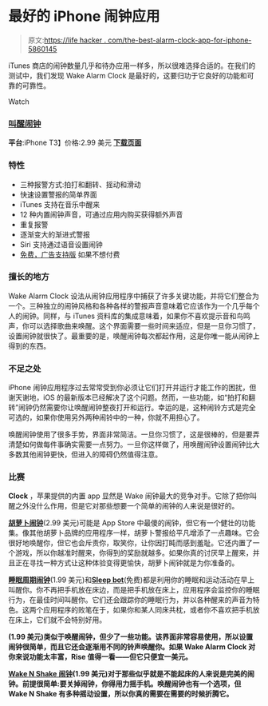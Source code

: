 # 最好的 iPhone 闹钟应用

> 原文:[https://life hacker . com/the-best-alarm-clock-app-for-iphone-5860145](https://lifehacker.com/the-best-alarm-clock-app-for-iphone-5860145)

iTunes 商店的闹钟数量几乎和待办应用一样多，所以很难选择合适的。在我们的测试中，我们发现 Wake Alarm Clock 是最好的，这要归功于它良好的功能和可靠的可靠性。

Watch

### [**叫醒闹钟**](https://itunes.apple.com/US/app/id616764635?mt=8)

**平台**:iPhone
T3】价格:2.99 美元
[**下载页面**](https://itunes.apple.com/US/app/id616764635?mt=8)

### **特性**

*   三种报警方式:拍打和翻转、摇动和滑动
*   快速设置警报的简单界面
*   iTunes 支持在音乐中醒来
*   12 种内置闹钟声音，可通过应用内购买获得额外声音
*   重复报警
*   逐渐变大的渐进式警报
*   Siri 支持通过语音设置闹钟
*   [免费，广告支持版](https://itunes.apple.com/us/app/wake-alarm-clock-free/id877616609?mt=8) 如果不想付费

### **擅长的地方**

Wake Alarm Clock 设法从闹钟应用程序中捕获了许多关键功能，并将它们整合为一个。三种独立的闹钟风格和各种各样的警报声音意味着它应该作为一个几乎每个人的闹钟。同样，与 iTunes 资料库的集成意味着，如果你不喜欢提示音和鸟鸣声，你可以选择歌曲来唤醒。这个界面需要一些时间来适应，但是一旦你习惯了，设置闹钟就很快了。最重要的是，唤醒闹钟每次都起作用，这是你唯一能从闹钟上得到的东西。

### **不足之处**

iPhone 闹钟应用程序过去常常受到你必须让它们打开并运行才能工作的困扰，但谢天谢地，iOS 的最新版本已经解决了这个问题。然而，一些功能，如“拍打和翻转”闹钟仍然需要你让唤醒闹钟整夜打开和运行。幸运的是，这种闹铃方式是完全可选的，如果你使用另外两种闹铃中的一种，你就不用担心了。

唤醒闹钟使用了很多手势，界面非常简洁。一旦你习惯了，这是很棒的，但是要弄清楚如何做每件事确实需要一点努力。一旦你这样做了，用唤醒闹钟设置闹钟比大多数其他闹钟更快，但进入的障碍仍然值得注意。

### **比赛**

**Clock** ，苹果提供的内置 app 显然是 Wake 闹钟最大的竞争对手。它除了把你叫醒之外没什么作用，但是它对那些想要一个简单的闹钟的人来说是很好的。

[**胡萝卜闹钟**](https://itunes.apple.com/US/app/id623700355?mt=8)(2.99 美元)可能是 App Store 中最傻的闹钟，但它有一个健壮的功能集。像其他胡萝卜品牌的应用程序一样，胡萝卜警报给平凡增添了一点趣味。它会很好地唤醒你，但它也会斥责你，取笑你，让你因打盹而感到羞耻。它还内置了一个游戏，所以你越准时醒来，你得到的奖励就越多。如果你真的讨厌早上醒来，并且正在寻找一种方式让这种体验变得更愉快，胡萝卜闹钟就是为你准备的。

[**睡眠周期闹钟**](https://itunes.apple.com/US/app/id320606217?mt=8)(1.99 美元)和[**Sleep bot**](https://itunes.apple.com/us/app/id578829107?mt=8)(免费)都是利用你的睡眠和运动活动在早上叫醒你。你不再把手机放在床边，而是把手机放在床上，应用程序会监控你的睡眠行为，在最佳时间叫醒你。它们还会跟踪你的睡眠行为，并以各种醒来的声音为特色。这两个应用程序的败笔在于，如果你和某人同床共枕，或者你不喜欢把手机放在床上，它们就不会特别好用。

[](https://itunes.apple.com/US/app/id577221529?mt=8)**(1.99 美元)类似于唤醒闹钟，但少了一些功能。该界面非常容易使用，所以设置闹钟很简单，而且它还会逐渐用不同的铃声唤醒你。如果 Wake Alarm Clock 对你来说功能太丰富，Rise 值得一看——但它只便宜一美元。**

**[**Wake N Shake 闹钟**](https://itunes.apple.com/US/app/id461785823?mt=8)(1.99 美元)对于那些似乎就是不能起床的人来说是完美的闹钟。前提很简单:要关掉闹钟，你得用力摇手机。唤醒闹钟也有一个选项，但 Wake N Shake 有多种摇动设置，所以你真的需要在需要的时候折腾它。**